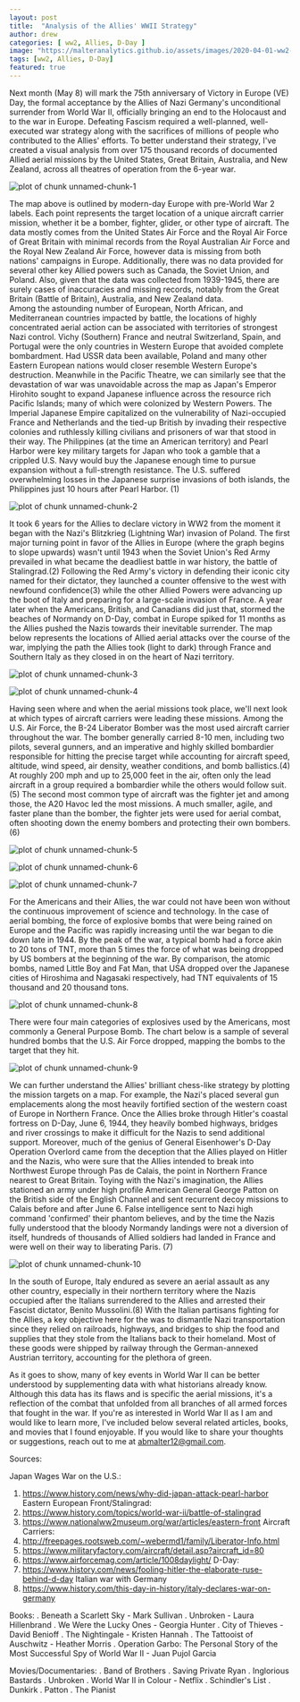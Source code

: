 ```yaml
---
layout: post
title:  "Analysis of the Allies' WWII Strategy"
author: drew
categories: [ ww2, Allies, D-Day ]
image: "https://malteranalytics.github.io/assets/images/2020-04-01-ww2-strategy/image1.PNG"
tags: [ww2, Allies, D-Day]
featured: true
---
```

  
  
Next month (May 8) will mark the 75th anniversary of Victory in Europe (VE) Day, the formal acceptance by the Allies of Nazi Germany's unconditional surrender from World War II, officially bringing an end to the Holocaust and to the war in Europe.  Defeating Fascism required a well-planned, well-executed war strategy along with the sacrifices of millions of people who contributed to the Allies' efforts.  To better understand their strategy, I've created a visual analysis from over 175 thousand records of documented Allied aerial missions by the United States, Great Britain, Australia, and New Zealand, across all theatres of operation from the 6-year war.   


![plot of chunk unnamed-chunk-1](/assets/images/2020-04-01-ww2-strategy/image1.PNG)  


The map above is outlined by modern-day Europe with pre-World War 2 labels. Each point represents the target location of a unique aircraft carrier mission, whether it be a bomber, fighter, glider, or other type of aircraft.  The data mostly comes from the United States Air Force and the Royal Air Force of Great Britain with minimal records from the Royal Australian Air Force and the Royal New Zealand Air Force, however data is missing from both nations' campaigns in Europe.  Additionally, there was no data provided for several other key Allied powers such as Canada, the Soviet Union, and Poland.  Also, given that the data was collected from 1939-1945, there are surely cases of inaccuracies and missing records, notably from the Great Britain (Battle of Britain), Australia, and New Zealand data.  
Among the astounding number of European, North African, and Mediterranean countries impacted by battle, the locations of highly concentrated aerial action can be associated with territories of strongest Nazi control.  Vichy (Southern) France and neutral Switzerland, Spain, and Portugal were the only countries in Western Europe that avoided complete bombardment.  Had USSR data been available, Poland and many other Eastern European nations would closer resemble Western Europe's destruction. 
Meanwhile in the Pacific Theatre, we can similarly see that the devastation of war was unavoidable across the map as Japan's Emperor Hirohito sought to expand Japanese influence across the resource rich Pacific Islands; many of which were colonized by Western Powers.  The Imperial Japanese Empire capitalized on the vulnerability of Nazi-occupied France and Netherlands and the tied-up British by invading their respective colonies and ruthlessly killing civilians and prisoners of war that stood in their way.  The Philippines (at the time an American territory) and Pearl Harbor were key military targets for Japan who took a gamble that a crippled U.S. Navy would buy the Japanese enough time to pursue expansion without a full-strength resistance.  The U.S. suffered overwhelming losses in the Japanese surprise invasions of both islands, the Philippines just 10 hours after Pearl Harbor. (1)


![plot of chunk unnamed-chunk-2](/assets/images/2020-04-01-ww2-strategy/image2-pto_map.PNG)


It took 6 years for the Allies to declare victory in WW2 from the moment it began with the Nazi's Blitzkrieg (Lightning War) invasion of Poland.  The first major turning point in favor of the Allies in Europe (where the graph begins to slope upwards) wasn't until 1943 when the Soviet Union's Red Army prevailed in what became the deadliest battle in war history, the battle of Stalingrad.(2)  Following the Red Army's victory in defending their iconic city named for their dictator, they launched a counter offensive to the west with newfound confidence(3) while the other Allied Powers were advancing up the boot of Italy and preparing for a large-scale invasion of France.  A year later when the Americans, British, and Canadians did just that, stormed the beaches of Normandy on D-Day, combat in Europe spiked for 11 months as the Allies pushed the Nazis towards their inevitable surrender.  The map below represents the locations of Allied aerial attacks over the course of the war, implying the path the Allies took (light to dark) through France and Southern Italy as they closed in on the heart of Nazi territory. 


![plot of chunk unnamed-chunk-3](/assets/images/2020-04-01-ww2-strategy/image3-timeline.PNG)

![plot of chunk unnamed-chunk-4](/assets/images/2020-04-01-ww2-strategy/image4-timeline_map.PNG)


Having seen where and when the aerial missions took place, we'll next look at which types of aircraft carriers were leading these missions.  Among the U.S. Air Force, the B-24 Liberator Bomber was the most used aircraft carrier throughout the war.  The bomber generally carried 8-10 men, including two pilots, several gunners, and an imperative and highly skilled bombardier responsible for hitting the precise target while accounting for aircraft speed, altitude, wind speed, air density, weather conditions, and bomb ballistics.(4)  At roughly 200 mph and up to 25,000 feet in the air, often only the lead aircraft in a group required a bombardier while the others would follow suit.(5)
The second most common type of aircraft was the fighter jet and among those, the A20 Havoc led the most missions.  A much smaller, agile, and faster plane than the bomber, the fighter jets were used for aerial combat, often shooting down the enemy bombers and protecting their own bombers.(6)



![plot of chunk unnamed-chunk-5](/assets/images/2020-04-01-ww2-strategy/image5-aircrafts.png)


![plot of chunk unnamed-chunk-6](/assets/images/2020-04-01-ww2-strategy/image6-aircraft_barchart.png)


![plot of chunk unnamed-chunk-7](/assets/images/2020-04-01-ww2-strategy/image7_aircraft_timeline.png)



For the Americans and their Allies, the war could not have been won without the continuous improvement of science and technology.  In the case of aerial bombing, the force of explosive bombs that were being rained on Europe and the Pacific was rapidly increasing until the war began to die down late in 1944.  By the peak of the war, a typical bomb had a force akin to 20 tons of TNT, more than 5 times the force of what was being dropped by US bombers at the beginning of the war.   By comparison, the atomic bombs, named Little Boy and Fat Man, that USA dropped over the Japanese cities of Hiroshima and Nagasaki respectively, had TNT equivalents of 15 thousand and 20 thousand tons. 


![plot of chunk unnamed-chunk-8](/assets/images/2020-04-01-ww2-strategy/image8_explosives_barchart.png)




There were four main categories of explosives used by the Americans, most commonly a General Purpose Bomb.  The chart below is a sample of several hundred bombs that the U.S. Air Force dropped, mapping the bombs to the target that they hit.  


![plot of chunk unnamed-chunk-9](/assets/images/2020-04-01-ww2-strategy/image9_explosive_targets.png)





We can further understand the Allies' brilliant chess-like strategy by plotting the mission targets on a map.  For example, the Nazi's placed several gun emplacements along the most heavily fortified section of the western coast of Europe in Northern France.  Once the Allies broke through Hitler's coastal fortress on D-Day, June 6, 1944, they heavily bombed highways, bridges and river crossings to make it difficult for the Nazis to send additional support.  Moreover, much of the genius of General Eisenhower's D-Day Operation Overlord came from the deception that the Allies played on Hitler and the Nazis, who were sure that the Allies intended to break into Northwest Europe through Pas de Calais, the point in Northern France nearest to Great Britain.  Toying with the Nazi's imagination, the Allies stationed an army under high profile American General George Patton on the British side of the English Channel and sent recurrent decoy missions to Calais before and after June 6.   False intelligence sent to Nazi high command 'confirmed' their phantom believes, and by the time the Nazis fully understood that the bloody Normandy landings were not a diversion of itself, hundreds of thousands of Allied soldiers had landed in France and were well on their way to liberating Paris. (7)


![plot of chunk unnamed-chunk-10](/assets/images/2020-04-01-ww2-strategy/image10_target_map.png)



In the south of Europe, Italy endured as severe an aerial assault as any other country, especially in their northern territory where the Nazis occupied after the Italians surrendered to the Allies and arrested their Fascist dictator, Benito Mussolini.(8)  With the Italian partisans fighting for the Allies, a key objective here for the was to dismantle Nazi transportation since they relied on railroads, highways, and bridges to ship the food and supplies that they stole from the Italians back to their homeland.  Most of these goods were shipped by railway through the German-annexed Austrian territory, accounting for the plethora of green. 




As it goes to show, many of key events in World War II can be better understood by supplementing data with what historians already know.  Although this data has its flaws and is specific the aerial missions, it's a reflection of the combat that unfolded from all branches of all armed forces that fought in the war.  If you're as interested in World War II as I am and would like to learn more, I've included below several related articles, books, and movies that I found enjoyable.  If you would like to share your thoughts or suggestions, reach out to me at abmalter12@gmail.com.



Sources: 

Japan Wages War on the U.S.:
1.	https://www.history.com/news/why-did-japan-attack-pearl-harbor
Eastern European Front/Stalingrad: 
2.	https://www.history.com/topics/world-war-ii/battle-of-stalingrad
3.	https://www.nationalww2museum.org/war/articles/eastern-front
Aircraft Carriers: 
4.	http://freepages.rootsweb.com/~webermd1/family/Liberator-Info.html
5.	https://www.militaryfactory.com/aircraft/detail.asp?aircraft_id=80
6.	https://www.airforcemag.com/article/1008daylight/
D-Day:
7.	https://www.history.com/news/fooling-hitler-the-elaborate-ruse-behind-d-day
Italian war with Germany
8.	https://www.history.com/this-day-in-history/italy-declares-war-on-germany

Books:
.	Beneath a Scarlett Sky - Mark Sullivan
.	Unbroken - Laura Hillenbrand
.	We Were the Lucky Ones - Georgia Hunter
.	City of Thieves - David Benioff
.	The Nightingale - Kristen Hannah
.	The Tattooist of Auschwitz - Heather Morris
.	Operation Garbo: The Personal Story of the Most Successful Spy of World War II - Juan Pujol Garcia

Movies/Documentaries:
.	Band of Brothers
.	Saving Private Ryan
.	Inglorious Bastards
.	Unbroken
.	World War II in Colour - Netflix
.	Schindler's List
.	Dunkirk
.	Patton
.	The Pianist 
